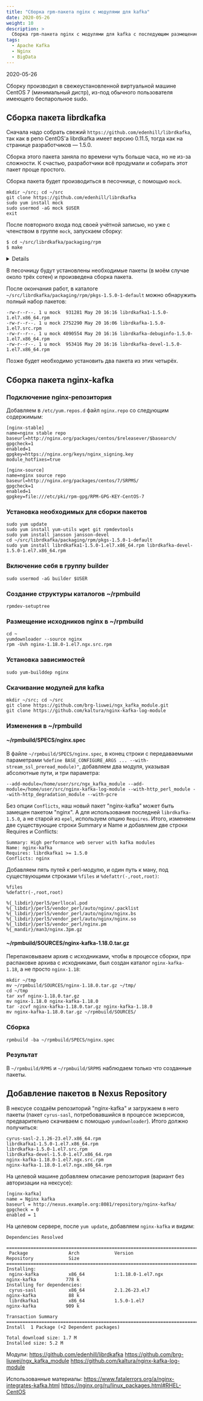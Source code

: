 ```yaml
---
title: "Сборка rpm-пакета nginx c модулями для kafka"
date: 2020-05-26
weight: 10
description: >
  Сборка rpm-пакета nginx c модулями для kafka c последующим размещением в Nexus Repository
tags:
  - Apache Kafka
  - Nginx
  - BigData
---
```


2020-05-26

Сборку производил в свежеустановленной виртуальной машине CentOS 7 (минимальный дистр), из-под обычного пользователя имеющего беспарольное sudo.

## Сборка пакета librdkafka
Сначала надо собрать свежий `https://github.com/edenhill/librdkafka`, так как в репо CentOS'а librdkafka имеет версию 0.11.5, тогда как на странице разработчиков&nbsp;&mdash;&nbsp;1.5.0.

Сборка этого пакета заняла по времени чуть больше часа, но не из-за сложности. К счастью, разработчики всё продумали и собирать этот пакет проще простого.

Сборка пакета будет производиться в песочнице, с помощью `mock`.
```
mkdir ~/src; cd ~/src
git clone https://github.com/edenhill/librdkafka
sudo yum install mock
sudo usermod -aG mock $USER
exit
```

После повторного входа под своей учётной записью, но уже с членством в группе `mock`, запускаем сборку:
```
$ cd ~/src/librdkafka/packaging/rpm
$ make
```
<details><p>

```
cd ../../ && \
git archive --prefix=librdkafka-1.5.0/ \
        -o packaging/rpm/SOURCES/librdkafka-1.5.0.tar.gz HEAD
mkdir -p pkgs-1.5.0-1-default
rm -f pkgs-1.5.0-1-default/librdkafka*.rpm
/usr/bin/mock \
        -r default \
         \
        --define "__version 1.5.0" \
        --define "__release 1" \
        --enable-network \
        --resultdir=pkgs-1.5.0-1-default \
        --no-clean --no-cleanup-after \
        --install epel-release \
        --buildsrpm \
        --spec=librdkafka.spec \
        --sources=SOURCES || \
(tail -n 100 pkgs-1.5.0*/*log ; false)
INFO: mock.py version 2.2 starting (python version = 3.6.8)...
```
</p></details>

В песочницу будут установлены необходимые пакеты (в моём случае около трёх сотен) и произведена сборка пакета.

После окончания работ, в каталоге  `~/src/librdkafka/packaging/rpm/pkgs-1.5.0-1-default` можно обнаружить полный набор пакетов:
```
-rw-r--r--. 1 u mock  931281 May 20 16:16 librdkafka1-1.5.0-1.el7.x86_64.rpm
-rw-r--r--. 1 u mock 2752290 May 20 16:06 librdkafka-1.5.0-1.el7.src.rpm
-rw-r--r--. 1 u mock 4090554 May 20 16:16 librdkafka-debuginfo-1.5.0-1.el7.x86_64.rpm
-rw-r--r--. 1 u mock  953416 May 20 16:16 librdkafka-devel-1.5.0-1.el7.x86_64.rpm
```

Позже будет необходимо установить два пакета из этих четырёх.

## Сборка пакета nginx-kafka
### Подключение nginx-репозитория
Добавляем в `/etc/yum.repos.d` файл `nginx.repo` со следующим содержимым:
```
[nginx-stable]
name=nginx stable repo
baseurl=http://nginx.org/packages/centos/$releasever/$basearch/
gpgcheck=1
enabled=1
gpgkey=https://nginx.org/keys/nginx_signing.key
module_hotfixes=true

[nginx-source]
name=nginx source repo
baseurl=http://nginx.org/packages/centos/7/SRPMS/
gpgcheck=1
enabled=1
gpgkey=file:///etc/pki/rpm-gpg/RPM-GPG-KEY-CentOS-7
```

### Установка необходимых для сборки пакетов
```
sudo yum update
sudo yum install yum-utils wget git rpmdevtools
sudo yum install jansson jansson-devel
cd ~/src/librdkafka/packaging/rpm/pkgs-1.5.0-1-default
sudo yum install librdkafka1-1.5.0-1.el7.x86_64.rpm librdkafka-devel-1.5.0-1.el7.x86_64.rpm
```

### Включение себя в группу builder
```
sudo usermod -aG builder $USER
```

### Создание структуры каталогов ~/rpmbuild
```
rpmdev-setuptree
```

### Размещение исходников nginx в ~/rpmbuild
```
cd ~
yumdownloader --source nginx
rpm -Uvh nginx-1.18.0-1.el7.ngx.src.rpm
```

### Установка зависимостей
```
sudo yum-builddep nginx
```

### Скачивание модулей для kafka
```
mkdir ~/src; cd ~/src
git clone https://github.com/brg-liuwei/ngx_kafka_module.git
git clone https://github.com/kaltura/nginx-kafka-log-module
```

### Изменения в ~/rpmbuild
#### ~/rpmbuild/SPECS/nginx.spec
В файле `~/rpmbuild/SPECS/nginx.spec`, в конец строки с передаваемыми параметрами `%define BASE_CONFIGURE_ARGS ... --with-stream_ssl_preread_module)"`, добавляем два модуля, указывая абсолютные пути, и три параметра:
```
--add-module=/home/user/src/ngx_kafka_module --add-module=/home/user/src/nginx-kafka-log-module --with-http_perl_module --with-http_degradation_module --with-pcre
```

Без опции `Conflicts`, наш новый пакет "nginx-kafka" может быть замещен пакетом "nginx". А для использования последней `librdkafka-1.5.0`, а не старой из `epel`, используем опцию `Requires`. Итого, изменяем две существующие строки Summary и Name и добавляем две строки Requires и Conflicts:
```
Summary: High performance web server with kafka modules
Name: nginx-kafka
Requires: librdkafka1 >= 1.5.0
Conflicts: nginx
```

Добавляем пять путей к perl-модулю, и один путь к ману, под существующими строками `%files` и `%defattr(-,root,root)`:
```
%files
%defattr(-,root,root)

%{_libdir}/perl5/perllocal.pod
%{_libdir}/perl5/vendor_perl/auto/nginx/.packlist
%{_libdir}/perl5/vendor_perl/auto/nginx/nginx.bs
%{_libdir}/perl5/vendor_perl/auto/nginx/nginx.so
%{_libdir}/perl5/vendor_perl/nginx.pm
%{_mandir}/man3/nginx.3pm.gz
```

#### ~/rpmbuild/SOURCES/nginx-kafka-1.18.0.tar.gz
Перепаковываем архив с исходниками, чтобы в процессе сборки, при распаковке архива c  исходниками, был создан каталог `nginx-kafka-1.18`, а не просто `nginx-1.18`:
```
mkdir ~/tmp
mv ~/rpmbuild/SOURCES/nginx-1.18.0.tar.gz ~/tmp/
cd ~/tmp
tar xvf nginx-1.18.0.tar.gz
mv nginx-1.18.0 nginx-kafka-1.18.0
tar -zcvf nginx-kafka-1.18.0.tar.gz nginx-kafka-1.18.0
mv nginx-kafka-1.18.0.tar.gz ~/rpmbuild/SOURCES/
```

### Сборка
```
rpmbuild -ba ~/rpmbuild/SPECS/nginx.spec
```

### Результат
В `~/rpmbuild/RPMS` и `~/rpmbuild/SRPMS` наблюдаем только что созданные пакеты.

## Добавление пакетов в Nexus Repository
В нексусе создаём репозиторий "nginx-kafka" и загружаем в него пакеты (пакет `cyrus-sasl`, потребовавшийся в процессе экзерсисов, предварительно скачиваем с помощью `yumdownloader`). Итого должно получиться:
```
cyrus-sasl-2.1.26-23.el7.x86_64.rpm
librdkafka1-1.5.0-1.el7.x86_64.rpm
librdkafka-1.5.0-1.el7.src.rpm
librdkafka-devel-1.5.0-1.el7.x86_64.rpm
nginx-kafka-1.18.0-1.el7.ngx.src.rpm
nginx-kafka-1.18.0-1.el7.ngx.x86_64.rpm
```

На целевой машине добавляем описание репозитория (вариант без авторизации на нексусе):
```
[nginx-kafka]
name = Nginx kafka
baseurl = http://nexus.example.org:8081/repository/nginx-kafka/
gpgcheck = 0
enabled = 1
```

На целевом сервере, после `yum update`, добавляем `nginx-kafka` и видим:
```
Dependencies Resolved

=================================================================================================
 Package               Arch             Version                      Repository             Size
=================================================================================================
Installing:
 nginx-kafka           x86_64           1:1.18.0-1.el7.ngx           nginx-kafka           778 k
Installing for dependencies:
 cyrus-sasl            x86_64           2.1.26-23.el7                nginx-kafka            88 k
 librdkafka1           x86_64           1.5.0-1.el7                  nginx-kafka           909 k

Transaction Summary
=================================================================================================
Install  1 Package (+2 Dependent packages)

Total download size: 1.7 M
Installed size: 5.2 M
```

Модули:
https://github.com/edenhill/librdkafka
https://github.com/brg-liuwei/ngx_kafka_module
https://github.com/kaltura/nginx-kafka-log-module

Использованные материалы:
https://www.fatalerrors.org/a/nginx-integrates-kafka.html
https://nginx.org/ru/linux_packages.html#RHEL-CentOS
